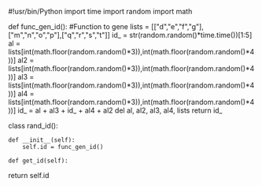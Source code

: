 #!usr/bin/Python
import time
import random
import math

def func_gen_id(): #Function to gene
	lists = [["d","e","f","g"], ["m","n","o","p"],["q","r","s","t"]]
	id_ = str(random.random()*time.time())[1:5]
	al = lists[int(math.floor(random.random()*3)),int(math.floor(random.random()*4))]
	al2 = lists[int(math.floor(random.random()*3)),int(math.floor(random.random()*4))]
	al3 = lists[int(math.floor(random.random()*3)),int(math.floor(random.random()*4))]
	al4 = lists[int(math.floor(random.random()*3)),int(math.floor(random.random()*4))]
	id_ = al + al3 + id_ + al4 + al2
	del al, al2, al3, al4, lists
	return id_


class rand_id():

	def __init__(self):
		self.id = func_gen_id()

	def get_id(self):
return self.id